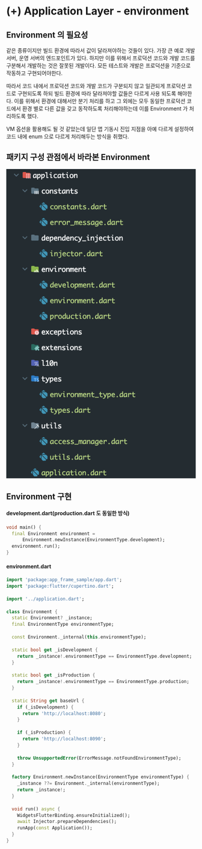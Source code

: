 # (+) Application Layer - environment

## Environment 의 필요성

같은 종류이지만 빌드 환경에 따라서 값이 달라져야하는 것들이 있다. 가장 큰 예로 개발 서버, 운영 서버의 엔드포인트가 있다. 하지만 이를 위해서 프로덕션 코드와 개발 코드를 구분해서 개발하는 것은 잘못된 개발이다. 모든 테스트와 개발은 프로덕션을 기준으로 작동하고 구현되어야한다.

따라서 코드 내에서 프로덕션 코드와 개발 코드가 구분되지 않고 일관되게 프로덕션 코드로 구현되도록 하되 빌드 환경에 따라 달라져야할 값들은 다르게 사용 되도록 해야한다. 이를 위해서 환경에 대해서만 분기 처리를 하고 그 외에는 모두 동일한 프로덕션 코드에서 환경 별로 다른 값을 갖고 동작하도록 처리해야하는데 이를 Environment 가 처리하도록 했다.

VM 옵션을 활용해도 될 것 같았는데 일단 앱 기동시 진입 지점을 아예 다르게 설정하여 코드 내에 enum 으로 다르게 처리해두는 방식을 취했다.

## 패키지 구성 관점에서 바라본 Environment

![](<../../../.gitbook/assets/image (29).png>)

## Environment 구현

#### development.dart(production.dart 도 동일한 방식)

```dart
void main() {
  final Environment environment =
      Environment.newInstance(EnvironmentType.development);
  environment.run();
}
```

#### environment.dart

```dart
import 'package:app_frame_sample/app.dart';
import 'package:flutter/cupertino.dart';

import '../application.dart';

class Environment {
  static Environment? _instance;
  final EnvironmentType environmentType;

  const Environment._internal(this.environmentType);

  static bool get _isDevelopment {
    return _instance!.environmentType == EnvironmentType.development;
  }

  static bool get _isProduction {
    return _instance!.environmentType == EnvironmentType.production;
  }

  static String get baseUrl {
    if (_isDevelopment) {
      return 'http://localhost:8080';
    }

    if (_isProduction) {
      return 'http://localhost:8090';
    }

    throw UnsupportedError(ErrorMessage.notFoundEnvironmentType);
  }

  factory Environment.newInstance(EnvironmentType environmentType) {
    _instance ??= Environment._internal(environmentType);
    return _instance!;
  }

  void run() async {
    WidgetsFlutterBinding.ensureInitialized();
    await Injector.prepareDependencies();
    runApp(const Application());
  }
}
```
